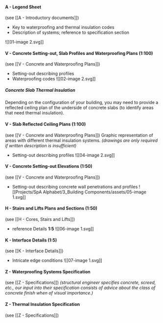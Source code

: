 #### A - Legend Sheet
(see [[A - Introductory documents]])
- Key to waterproofing and thermal insulation codes
- Description of systems; reference to specification section

![[01-image 2.svg]]

#### V - Concrete Setting-out, Slab Profiles and Waterproofing Plans (1:100)
(see [[V - Concrete and Waterproofing Plans]])
- Setting-out describing profiles
- Waterproofing codes
![[02-image 2.svg]]

##### Concrete Slab Thermal Insulation
Depending on the configuration of your building, you may need to provide a reflected ceiling plan of the underside of concrete slabs (to identify areas that need thermal insulation).


#### V - Slab Reflected Ceiling Plans (1:100)
(see [[V - Concrete and Waterproofing Plans]])
Graphic representation of areas with different thermal insulation systems.
_(drawings are only required if written description is insufficient)_
- Setting-out describing profiles
![[04-image 2.svg]]


#### V - Concrete Setting-out Elevations (1:50)
(see [[V - Concrete and Waterproofing Plans]])
- Setting-out describing concrete wall penetrations and profiles
![[Projects/SpA Alphabet/3_Building Components/assets/05-image 1.svg]]

#### H - Stairs and Lifts Plans and Sections (1:50)
(see [[H - Cores, Stairs and Lifts]])
- reference Details **1:5**
![[06-image 1.svg]]

#### K - Interface Details (1:5)
(see [[K - Interface Details]])
- Intricate edge conditions
![[07-image 1.svg]]


#### Z - Waterproofing Systems Specification
(see [[Z - Specifications]])
_(structural engineer specifies concrete, screed, etc., our input into their specification consists of advice about the class of concrete finish when of visual importance.)_

#### Z - Thermal Insulation Specification
(see [[Z - Specifications]])